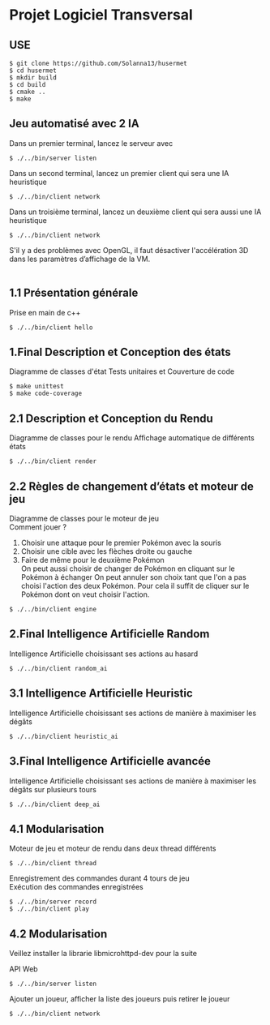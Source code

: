 # Projet Logiciel Transversal

## USE
```console
$ git clone https://github.com/Solanna13/husermet
$ cd husermet
$ mkdir build
$ cd build
$ cmake ..
$ make
```
## Jeu automatisé avec 2 IA
Dans un premier terminal, lancez le serveur avec 
```console
$ ./../bin/server listen
```
Dans un second terminal, lancez un premier client qui sera une IA heuristique
```console
$ ./../bin/client network
```
Dans un troisième terminal, lancez un deuxième client qui sera aussi une IA heuristique
```console
$ ./../bin/client network
```

S'il y a des problèmes avec OpenGL, il faut désactiver l'accélération 3D dans les paramètres d’affichage de la VM. <br>
<br>


## 1.1 Présentation générale
Prise en main de c++
```console
$ ./../bin/client hello
```

## 1.Final Description et Conception des états
Diagramme de classes d'état
Tests unitaires et Couverture de code
```console
$ make unittest
$ make code-coverage
```

## 2.1 Description et Conception du Rendu
Diagramme de classes pour le rendu
Affichage automatique de différents états
```console
$ ./../bin/client render
```

## 2.2 Règles de changement d’états et moteur de jeu
Diagramme de classes pour le moteur de jeu <br>
Comment jouer ?
1. Choisir une attaque pour le premier Pokémon avec la souris
2. Choisir une cible avec les flèches droite ou gauche
3. Faire de même pour le deuxième Pokémon <br>
On peut aussi choisir de changer de Pokémon en cliquant sur le Pokémon à échanger
On peut annuler son choix tant que l'on a pas choisi l'action des deux Pokémon. Pour cela il suffit de cliquer sur le Pokémon dont on veut choisir l'action.
```console
$ ./../bin/client engine
```

## 2.Final Intelligence Artificielle Random
Intelligence Artificielle choisissant ses actions au hasard
```console
$ ./../bin/client random_ai
```

## 3.1 Intelligence Artificielle Heuristic
Intelligence Artificielle choisissant ses actions de manière à maximiser les dégâts
```console
$ ./../bin/client heuristic_ai
```

## 3.Final Intelligence Artificielle avancée
Intelligence Artificielle choisissant ses actions de manière à maximiser les dégâts sur plusieurs tours
```console
$ ./../bin/client deep_ai
```
## 4.1 Modularisation
Moteur de jeu et moteur de rendu dans deux thread différents
```console
$ ./../bin/client thread
```
Enregistrement des commandes durant 4 tours de jeu <br>
Exécution des commandes enregistrées
```console
$ ./../bin/server record
$ ./../bin/client play
```

## 4.2 Modularisation
Veillez installer la librarie libmicrohttpd-dev pour la suite

API Web
```console
$ ./../bin/server listen
```
Ajouter un joueur, afficher la liste des joueurs puis retirer le joueur
```console
$ ./../bin/client network
```
